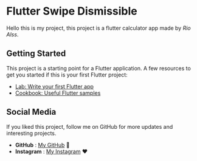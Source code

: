 # Flutter Swipe Dismissible 

Hello this is my project, this project is a flutter calculator app made by *Rio Alss*. 

## Getting Started

This project is a starting point for a Flutter application.
A few resources to get you started if this is your first Flutter project:

- [Lab: Write your first Flutter app](https://docs.flutter.dev/get-started/codelab)
- [Cookbook: Useful Flutter samples](https://docs.flutter.dev/cookbook)

## Social Media

If you liked this project, follow me on GitHub for more updates and interesting projects.
- **GitHub** : [My GitHub](https://github.com/rioalss) 🚀
- **Instagram** : [My Instagram](https://www.instagram.com/rio_alss/) ❤


